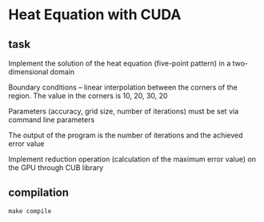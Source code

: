 # Heat Equation with CUDA

## task

Implement the solution of the heat equation (five-point pattern) in a two-dimensional domain

Boundary conditions – linear interpolation between the corners of the region. The value in the corners is 10, 20, 30, 20

Parameters (accuracy, grid size, number of iterations) must be set via command line parameters

The output of the program is the number of iterations and the achieved error value

Implement reduction operation (calculation of the maximum error value) on the GPU through CUB library

## compilation

```
make compile
```